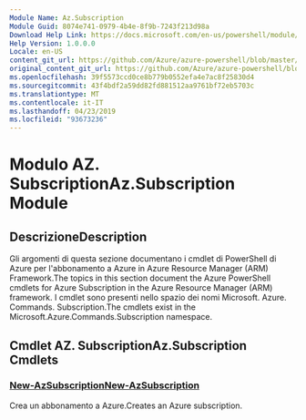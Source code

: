 ```yaml
---
Module Name: Az.Subscription
Module Guid: 8074e741-0979-4b4e-8f9b-7243f213d98a
Download Help Link: https://docs.microsoft.com/en-us/powershell/module/az.subscription
Help Version: 1.0.0.0
Locale: en-US
content_git_url: https://github.com/Azure/azure-powershell/blob/master/src/Subscription/Subscription/help/Az.Subscription.md
original_content_git_url: https://github.com/Azure/azure-powershell/blob/master/src/Subscription/Subscription/help/Az.Subscription.md
ms.openlocfilehash: 39f5573ccd0ce8b779b0552efa4e7ac8f25830d4
ms.sourcegitcommit: 43f4bdf2a59dd82fd881512aa9761bf72eb5703c
ms.translationtype: MT
ms.contentlocale: it-IT
ms.lasthandoff: 04/23/2019
ms.locfileid: "93673236"
---
```

# <span data-ttu-id="60e81-101">Modulo AZ. Subscription</span><span class="sxs-lookup"><span data-stu-id="60e81-101">Az.Subscription Module</span></span>
## <span data-ttu-id="60e81-102">Descrizione</span><span class="sxs-lookup"><span data-stu-id="60e81-102">Description</span></span>
<span data-ttu-id="60e81-103">Gli argomenti di questa sezione documentano i cmdlet di PowerShell di Azure per l'abbonamento a Azure in Azure Resource Manager (ARM) Framework.</span><span class="sxs-lookup"><span data-stu-id="60e81-103">The topics in this section document the Azure PowerShell cmdlets for Azure Subscription in the Azure Resource Manager (ARM) framework.</span></span> <span data-ttu-id="60e81-104">I cmdlet sono presenti nello spazio dei nomi Microsoft. Azure. Commands. Subscription.</span><span class="sxs-lookup"><span data-stu-id="60e81-104">The cmdlets exist in the Microsoft.Azure.Commands.Subscription namespace.</span></span>

## <span data-ttu-id="60e81-105">Cmdlet AZ. Subscription</span><span class="sxs-lookup"><span data-stu-id="60e81-105">Az.Subscription Cmdlets</span></span>
### [<span data-ttu-id="60e81-106">New-AzSubscription</span><span class="sxs-lookup"><span data-stu-id="60e81-106">New-AzSubscription</span></span>](New-AzSubscription.md)
<span data-ttu-id="60e81-107">Crea un abbonamento a Azure.</span><span class="sxs-lookup"><span data-stu-id="60e81-107">Creates an Azure subscription.</span></span>

